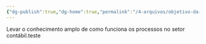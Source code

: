 ```yaml
---
{"dg-publish":true,"dg-home":true,"permalink":"/4-arquivos/objetivo-da-pagina/","tags":["gardenEntry"],"dgPassFrontmatter":true}
---
```



Levar o conhecimento amplo de  como funciona os processos no setor contábil.teste